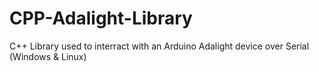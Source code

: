 # CPP-Adalight-Library
C++ Library used to interract with an Arduino Adalight device over Serial (Windows & Linux)
